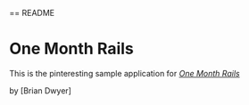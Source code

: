 == README
# One Month Rails

This is the pinteresting sample application for 
[*One Month Rails*](http://onemonthrails.com)

by [Brian Dwyer]